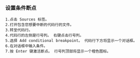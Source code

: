 ###  设置条件断点
    1.点击 Sources 标签。
    2.打开包含您想要中断的代码行的文件。
    3.转至代码行。
    4.代码行的左侧是行号列。 右键点击行号列。
    5.选择 Add conditional breakpoint。 代码行下方将显示一个对话框。
    6.在对话框中输入条件。
    7.按 Enter 键激活断点。 行号列顶部将显示一个橙色图标。